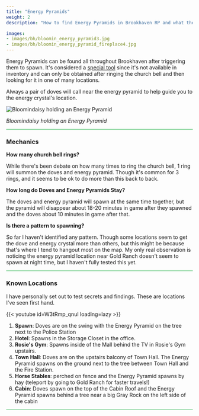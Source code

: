 ```yaml
---
title: "Energy Pyramids"
weight: 2
description: "How to find Energy Pyramids in Brookhaven RP and what they are used for in Secrets and Mysteries."

images: 
- images/bh/bloomin_energy_pyramid3.jpg
- images/bh/bloomin_energy_pyramid_fireplace4.jpg
---
```


Energy Pyramids can be found all throughout Brookhaven after triggering them to spawn. 
It's considered a [special tool](/lore/special_tools/energy_pyramid) since it's not available in inventory and can only be obtained after ringing the church bell and then looking for it in one of many locations.

Always a pair of doves will call near the energy pyramid to help guide you to the energy crystal's location. 

![Bloomindaisy holding an Energy Pyramid](/images/bh/bloomin_energy_pyramid3.jpg)

_Bloomindaisy holding an Energy Pyramid_

<hr style="background-color: #28b44c" size=8>

### Mechanics

**How many church bell rings?**

While there's been debate on how many times to ring the church bell, 1 ring will summon the doves and energy pyramid. Though it's common for 3 rings, and it seems to be ok to do more than this back to back.


**How long do Doves and Energy Pyramids Stay?**

The doves and energy pyramid will spawn at the same time together, but the pyramid will disappear about 18-20 minutes in game after they spawned and the doves about 10 minutes in game after that.


**Is there a pattern to spawning?**

So far I haven't identified any pattern. Though some locations seem to get the dove and energy crystal more than others, but this might be because that's where I tend to hangout most on the map. My only real observation is noticing the energy pyramid location near Gold Ranch doesn't seem to spawn at night time, but I haven't fully tested this yet.



<hr style="background-color: #28b44c" size=8>

### Known Locations

I have personally set out to test secrets and findings. These are locations I've seen first hand.

{{< youtube id=W3tRmp_qnuI loading=lazy >}}

1. **Spawn**: Doves are on the swing with the Energy Pyramid on the tree next to the Police Station 
2. **Hotel**: Spawns in the Storage Closet in the office. 
3. **Rosie's Gym**: Spawns inside of the Mall behind the TV in Rosie's Gym upstairs.
4. **Town Hall**: Doves are on the upstairs balcony of Town Hall. The Energy Pyramid spawns on the ground next to the tree between Town Hall and the Fire Station.
5. **Horse Stables**: perched on fence and the Energy Pyramid spawns by hay (teleport by going to Gold Ranch for faster travels!) 
6. **Cabin**: Doves spawn on the top of the Cabin Roof and the Energy Pyramid spawns behind a tree near a big Gray Rock on the left side of the cabin 


<hr style="background-color: #28b44c" size=8>
